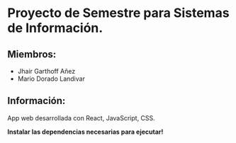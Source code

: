 #  Proyecto de Semestre para Sistemas de Información.
##  Miembros:
- Jhair Garthoff Añez
- Mario Dorado Landivar

##  Información:
App web desarrollada con React, JavaScript, CSS.

**Instalar las dependencias necesarias para ejecutar!**
